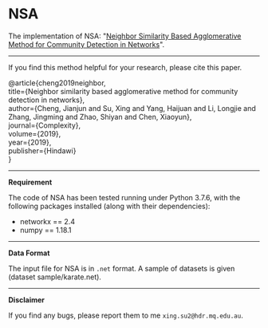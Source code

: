 # NSA #

The implementation of NSA: "[Neighbor Similarity Based Agglomerative Method for Community Detection in Networks](https://www.hindawi.com/journals/complexity/2019/8292485/)".

***

If you find this method helpful for your research, please cite this paper.

@article{cheng2019neighbor,  
         title={Neighbor similarity based agglomerative method for community detection in networks},  
    author={Cheng, Jianjun and Su, Xing and Yang, Haijuan and Li, Longjie and Zhang, Jingming and Zhao, Shiyan and Chen, Xiaoyun},  
    journal={Complexity},  
    volume={2019},  
    year={2019},  
    publisher={Hindawi}  
}

***

**Requirement**

The code of NSA has been tested running under Python 3.7.6, with the following packages installed (along with their dependencies):

- networkx == 2.4
- numpy == 1.18.1

***

**Data Format**

The input file for NSA is in `.net` format. A sample of datasets is given (dataset sample/karate.net).

***

**Disclaimer**

If you find any bugs, please report them to me `xing.su2@hdr.mq.edu.au`.
